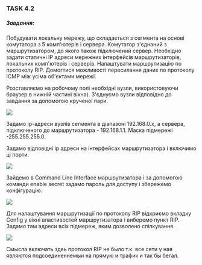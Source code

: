 ### TASK 4.2
##### Завдання:
Побудувати локальну мережу, що складається з сегмента на основі комутатора з 5 комп'ютерів і сервера. Комутатор з'єднаний з маршрутизатором, до якого також підключений сервер. Необхідно задати статичні IP адреси мережних інтерфейсів маршрутизаторів, локальних комп'ютерів і серверів. Налаштувати маршрутизацію по протоколу RIP. Домогтися можливості пересилання даних по протоколу ICMP між усіма об'єктами мережі. 

Розставляємо на робочому полі необхідні вузли, використовуючи браузер в нижній частині вікна). З'єднуємо вузли відповідно до завдання за допомогою крученої пари.

![ ](/home/user/DevOps_online_Dnipro_2020Q4/m4/task4.3/images/task4.3_01.jpg  "1")

Задамо ip-адреси вузлів сегмента в діапазоні 192.168.0.х, а сервера, підключеного до маршрутизатора - 192.168.1.1. Маска підмережі -255.255.255.0.

Задамо відповідні ip адреси на інтерфейсах маршрутизатора і включимо ці порти.

![ ](/home/user/DevOps_online_Dnipro_2020Q4/m4/task4.3/images/task4.3_02.jpg  "2")

Зайдемо в Command Line Interface маршрутизатора і за допомогою команди enable secret задамо пароль для доступу і збережемо конфігурацію.

![ ](/home/user/DevOps_online_Dnipro_2020Q4/m4/task4.3/images/task4.3_03.jpg  "3")

Для налаштування маршрутизації по протоколу RIP відкриємо вкладку Config у вікні властивостей маршрутизатора і виберемо пункт RIP. Задамо там адреси всіх підмереж, яким дозволено спілкування.

![ ](/home/user/DevOps_online_Dnipro_2020Q4/m4/task4.3/images/task4.3_04.jpg  "4")

Смысла включать здеь протокол RIP не было т.к. все сети у ная являются подсоединеннемыи на прямую и трафик и так бы бегал.